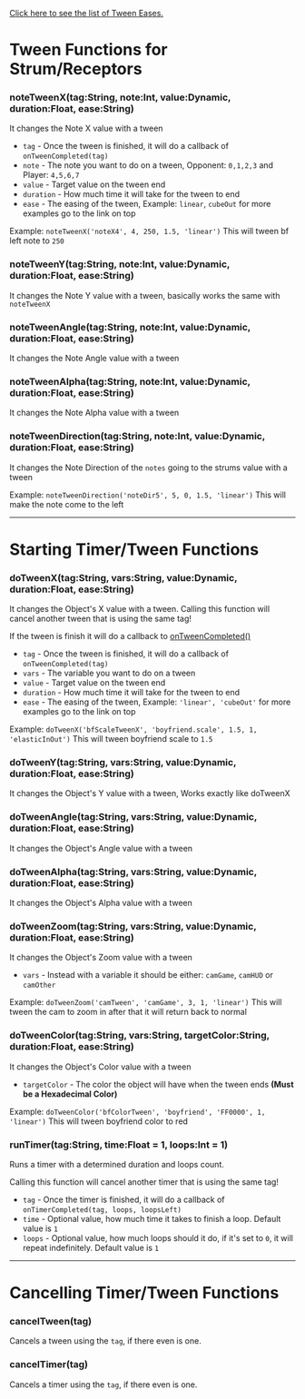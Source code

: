 [Click here to see the list of Tween Eases.](https://api.haxeflixel.com/flixel/tweens/FlxEase.html)

# Tween Functions for Strum/Receptors
### noteTweenX(tag:String, note:Int, value:Dynamic, duration:Float, ease:String)
It changes the Note X value with a tween

- `tag` - Once the tween is finished, it will do a callback of `onTweenCompleted(tag)`
- `note` - The note you want to do on a tween, Opponent: `0,1,2,3` and Player: `4,5,6,7`
- `value` - Target value on the tween end
- `duration` - How much time it will take for the tween to end
- `ease` - The easing of the tween, Example: `linear`, `cubeOut` for more examples go to the link on top

Example: `noteTweenX('noteX4', 4, 250, 1.5, 'linear')` This will tween bf left note to `250`

### noteTweenY(tag:String, note:Int, value:Dynamic, duration:Float, ease:String)
It changes the Note Y value with a tween, basically works the same with `noteTweenX`

### noteTweenAngle(tag:String, note:Int, value:Dynamic, duration:Float, ease:String)
It changes the Note Angle value with a tween

### noteTweenAlpha(tag:String, note:Int, value:Dynamic, duration:Float, ease:String)
It changes the Note Alpha value with a tween

### noteTweenDirection(tag:String, note:Int, value:Dynamic, duration:Float, ease:String)
It changes the Note Direction of the `notes` going to the strums value with a tween

Example: `noteTweenDirection('noteDir5', 5, 0, 1.5, 'linear')` This will make the note come to the left

***

# Starting Timer/Tween Functions
### doTweenX(tag:String, vars:String, value:Dynamic, duration:Float, ease:String)
It changes the Object's X value with a tween. Calling this function will cancel another tween that is using the same tag!

If the tween is finish it will do a callback to [onTweenCompleted()](https://github.com/Meme1079/PsychWiki/wiki/Lua-Script-API:-Callback-Templates#ontweencompletedtag:~:text=many%20are%20remaining-,onTweenCompleted(tag),-A%20tween%20you)

- `tag` - Once the tween is finished, it will do a callback of `onTweenCompleted(tag)`
- `vars` - The variable you want to do on a tween
- `value` - Target value on the tween end
- `duration` - How much time it will take for the tween to end
- `ease` - The easing of the tween, Example: `'linear', 'cubeOut'` for more examples go to the link on top

Example: `doTweenX('bfScaleTweenX', 'boyfriend.scale', 1.5, 1, 'elasticInOut')` This will tween boyfriend scale to `1.5`

### doTweenY(tag:String, vars:String, value:Dynamic, duration:Float, ease:String)
It changes the Object's Y value with a tween, Works exactly like doTweenX

### doTweenAngle(tag:String, vars:String, value:Dynamic, duration:Float, ease:String)
It changes the Object's Angle value with a tween

### doTweenAlpha(tag:String, vars:String, value:Dynamic, duration:Float, ease:String)
It changes the Object's Alpha value with a tween

### doTweenZoom(tag:String, vars:String, value:Dynamic, duration:Float, ease:String)
It changes the Object's Zoom value with a tween

- `vars` - Instead with a variable it should be either: `camGame`, `camHUD` or `camOther`

Example: `doTweenZoom('camTween', 'camGame', 3, 1, 'linear')` This will tween the cam to zoom in after that it will return back to normal

### doTweenColor(tag:String, vars:String, targetColor:String, duration:Float, ease:String)
It changes the Object's Color value with a tween

- `targetColor` - The color the object will have when the tween ends **(Must be a Hexadecimal Color)**

Example: `doTweenColor('bfColorTween', 'boyfriend', 'FF0000', 1, 'linear')` This will tween boyfriend color to red

### runTimer(tag:String, time:Float = 1, loops:Int = 1)
Runs a timer with a determined duration and loops count.

Calling this function will cancel another timer that is using the same tag!

- `tag` - Once the timer is finished, it will do a callback of `onTimerCompleted(tag, loops, loopsLeft)`
- `time` - Optional value, how much time it takes to finish a loop. Default value is `1`
- `loops` - Optional value, how much loops should it do, if it's set to `0`, it will repeat indefinitely. Default value is `1`

***

# Cancelling Timer/Tween Functions
### cancelTween(tag)
Cancels a tween using the `tag`, if there even is one.

### cancelTimer(tag)
Cancels a timer using the `tag`, if there even is one.